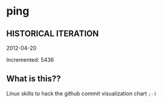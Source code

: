 # ping

## HISTORICAL ITERATION
2012-04-20

Incremented: 5436

## What is this?? 
Linux skills to hack the github commit visualization chart `;-)`
